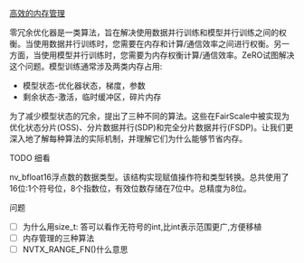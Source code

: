 [高效的内存管理](https://fairscale.readthedocs.io/en/stable/deep_dive/oss_sdp_fsdp.html)

零冗余优化器是一类算法，旨在解决使用数据并行训练和模型并行训练之间的权衡。当使用数据并行训练时，您需要在内存和计算/通信效率之间进行权衡。另一方面，当使用模型并行训练时，您需要为内存权衡计算/通信效率。ZeRO试图解决这个问题。模型训练通常涉及两类内存占用:

- 模型状态-优化器状态，梯度，参数
- 剩余状态-激活，临时缓冲区，碎片内存

为了减少模型状态的冗余，提出了三种不同的算法。这些在FairScale中被实现为优化状态分片(OSS)、分片数据并行(SDP)和完全分片数据并行(FSDP)。让我们更深入地了解每种算法的实际机制，并理解它们为什么能够节省内存。

TODO 细看

nv_bfloat16浮点数的数据类型。该结构实现赋值操作符和类型转换。总共使用了16位:1个符号位，8个指数位，有效位数存储在7位中。总精度为8位。


问题

- [ ] 为什么用size_t: 答可以看作无符号的int,比int表示范围更广,方便移植
- [ ] 内存管理的三种算法
- [ ] NVTX_RANGE_FN()什么意思